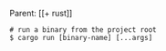 Parent: [[+ rust]]

```shell
# run a binary from the project root
$ cargo run [binary-name] [...args]
```
